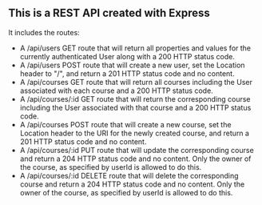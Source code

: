 ## This is a REST API created with Express

It includes the routes:
- A /api/users GET route that will return all properties and values for the currently authenticated User along with a 200 HTTP status code.
- A /api/users POST route that will create a new user, set the Location header to "/", and return a 201 HTTP status code and no content.
- A /api/courses GET route that will return all courses including the User associated with each course and a 200 HTTP status code.
- A /api/courses/:id GET route that will return the corresponding course including the User associated with that course and a 200 HTTP status code.
- A /api/courses POST route that will create a new course, set the Location header to the URI for the newly created course, and return a 201 HTTP status code and no content.
- A /api/courses/:id PUT route that will update the corresponding course and return a 204 HTTP status code and no content. Only the owner of the course, as specified by userId is allowed to do this.
- A /api/courses/:id DELETE route that will delete the corresponding course and return a 204 HTTP status code and no content. Only the owner of the course, as specified by userId is allowed to do this.